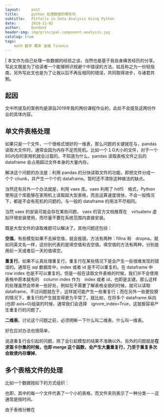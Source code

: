 ```yaml
---
layout:     post
title:      python 处理数据的哪些坑
subtitle:   Pitfalls in Data Analysis Using Python
date:       2019-11-02
author:     Dundant
header-img: img/principal-component-analysis.jpg
catalog: true
tags:
    math 数学 概率 金融 finance
---
```

| 本文作为自己处理一些数据的经验之谈，当然也是基于我自身痛苦经历的分享。写此文既是为了给读者一个能够辨识规避个中错误的方法，姑且称之为一份轻指南，另外写此文也是为了让我以后不再反相同的错误，共同取得进步，与诸君共勉。

## 起因
文中所提及的案例均是源自2019年我的两份课程作业的，此处不会提及这两份作业的具体内容。

## 单文件表格处理
如果只是一个文件，一个很格式很好的一维表，那么问题的关键就在与，pandas 读取大文件时，通常会因为内存不足而死机。比如一个１G大小的文件，对于一个8G内存的家用机就会过载的。不知道为什么，pandas 读取表格文件之后的 dataframe 会占用超过文件本身的大量内存。

解决这个问题的办法是：利用 pandas 的分快读取文件的功能，即把文件分成一个个 chunk，并产生一个个的 dataframe。暂时还不清除这种做法的缺点。

当然还有另外一个办法就是，利用 vaex 库。vaex 利用了 hdf5　格式，Python 使用这个库能够在家用机上读取超大型表格，而且运算速度很快，不会一般情况下，都是不会有死机的问题的。与一般的 dataframe 的用法不尽相同。

当然 vaex 的安装可能会存在某些问题， vaex 的官方文档推荐在　virtualenv 虚拟环境安装使用，而尽量不要在系统范围内直接安装。

既是大型文件的读取难题可以解决了。其他问题还包括：

**空值**。有些模型如果不去掉空值，就会报错。方法有两种：fillna 和　dropna，就如同英文名一样，这份别代表的是填空值和去空值。填空值的方法有两种，分别是用前一天或者后一天的值填空。

**重复行**。如果不认真处理重复行，重复行在某些情况下是会产生一些很难发现的错误的。通常在 sql 数据库中，index 或者 id 是不可以重复的。在 dataframe 中 row index 也是不可以重复的。但是一般在读取文件表格的时候，我们并不会使用表格中原本就有的　column index 作为　index 或者 id，也即是主键。那么这样的处理虽然会带来一些好处，例如在不需要了解表格全貌的时候，就可以读取 dataframe，不过问题就在于，这样就可能产生一些重复行；而在另外一些更狡猾的情况下，重复行的产生就变得更为平常了。就比如，在将多个 dataframe 纵向(也即 axis=0)组装的时候，通常我们会选择　ignore_index=True，这就极容易产生重复行的问题了。

**二维表**。讨论这个问题之前，必须明晰一下什么叫二维表，什么叫一维表。

好在应对办法也很简单，

说道重复行会引起的问题，除了会引起模型的结果不准确以外。另外的问题就是**在求笛卡尔集的时候，也即 merge 这个函数，会产生大量重复行，乃至于重复多次会致使内存爆掉**。

## 多个表格文件的处理
比如一个数据按如下的方式组织：

也即，其中的每一个文件代表了一个小的表格，而文件夹则表示了一种分类－－这通常是按时间。

由于表格分散在
